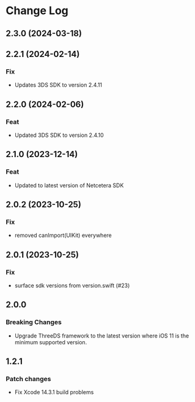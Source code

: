 # Change Log

## 2.3.0 (2024-03-18)

## 2.2.1 (2024-02-14)

### Fix

- Updates 3DS SDK to version 2.4.11

## 2.2.0 (2024-02-06)

### Feat

- Updated 3DS SDK to version 2.4.10

## 2.1.0 (2023-12-14)

### Feat

- Updated to latest version of Netcetera SDK

## 2.0.2 (2023-10-25)

### Fix

- removed canImport(UIKit) everywhere

## 2.0.1 (2023-10-25)

### Fix

- surface sdk versions from version.swift (#23)

## 2.0.0

### Breaking Changes

- Upgrade ThreeDS framework to the latest version where iOS 11 is the minimum supported version.

## 1.2.1

### Patch changes

- Fix Xcode 14.3.1 build problems
